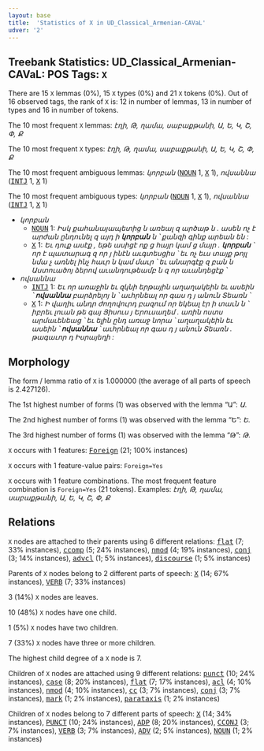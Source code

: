 ```yaml
---
layout: base
title:  'Statistics of X in UD_Classical_Armenian-CAVaL'
udver: '2'
---
```


## Treebank Statistics: UD_Classical_Armenian-CAVaL: POS Tags: `X`

There are 15 `X` lemmas (0%), 15 `X` types (0%) and 21 `X` tokens (0%).
Out of 16 observed tags, the rank of `X` is: 12 in number of lemmas, 13 in number of types and 16 in number of tokens.

The 10 most frequent `X` lemmas: <em>էղի, Թ, ղամա, սաբաքթանի, Ա, Ե, Կ, Շ, Փ, Ք</em>

The 10 most frequent `X` types:  <em>էղի, Թ, ղամա, սաբաքթանի, Ա, Ե, Կ, Շ, Փ, Ք</em>

The 10 most frequent ambiguous lemmas: <em>կորբան</em> (<tt><a href="xcl_caval-pos-NOUN.html">NOUN</a></tt> 1, <tt><a href="xcl_caval-pos-X.html">X</a></tt> 1), <em>ովսաննա</em> (<tt><a href="xcl_caval-pos-INTJ.html">INTJ</a></tt> 1, <tt><a href="xcl_caval-pos-X.html">X</a></tt> 1)

The 10 most frequent ambiguous types:  <em>կորբան</em> (<tt><a href="xcl_caval-pos-NOUN.html">NOUN</a></tt> 1, <tt><a href="xcl_caval-pos-X.html">X</a></tt> 1), <em>ովսաննա</em> (<tt><a href="xcl_caval-pos-INTJ.html">INTJ</a></tt> 1, <tt><a href="xcl_caval-pos-X.html">X</a></tt> 1)


* <em>կորբան</em>
  * <tt><a href="xcl_caval-pos-NOUN.html">NOUN</a></tt> 1: <em>Իսկ քահանայապետից ն առեալ զ արծաթ ն . ասեն ոչ է արժան ընդունել զ այդ ի <b>կորբան</b> ն ՝ քանզի գինք արեան են :</em>
  * <tt><a href="xcl_caval-pos-X.html">X</a></tt> 1: <em>Եւ դուք ասէք , եթե ասիցէ ոք ց հայր կամ ց մայր . <b>կորբան</b> ՝ որ է պատարագ զ որ յ ինէն աւգտեսցիս ՝ եւ ոչ եւս տայք թոյլ նմա չ առնել ինչ հաւր ն կամ մաւր ՝ եւ անարգէք զ բան ն Աստուածոյ ձերով աւանդութեամբ ն զ որ աւանդեցէք ՝</em>
* <em>ովսաննա</em>
  * <tt><a href="xcl_caval-pos-INTJ.html">INTJ</a></tt> 1: <em>Եւ որ առաջին եւ զկնի երթային աղաղակեին եւ ասեին ՝ <b>ովսաննա</b> բարձրելոյ ն ՝ աւհրնեալ որ գաս դ յ անուն Տեառն ՝</em>
  * <tt><a href="xcl_caval-pos-X.html">X</a></tt> 1: <em>Ի վաղիւ անդր ժողովուրդ բազում որ եկեալ էր ի տաւն ն ՝ իբրեւ լուան թե գայ Յիսուս յ Երուսաղեմ . առին ոստս արմաւենեաց ՝ եւ ելին ընդ առաջ նորա ՝ աղաղակեին եւ ասեին ՝ <b>ովսաննա</b> ՝ աւհրնեալ որ գաս դ յ անուն Տեառն . թագաւոր դ Իսրայեղի :</em>

## Morphology

The form / lemma ratio of `X` is 1.000000 (the average of all parts of speech is 2.427126).

The 1st highest number of forms (1) was observed with the lemma “Ա”: <em>Ա</em>.

The 2nd highest number of forms (1) was observed with the lemma “Ե”: <em>Ե</em>.

The 3rd highest number of forms (1) was observed with the lemma “Թ”: <em>Թ</em>.

`X` occurs with 1 features: <tt><a href="xcl_caval-feat-Foreign.html">Foreign</a></tt> (21; 100% instances)

`X` occurs with 1 feature-value pairs: `Foreign=Yes`

`X` occurs with 1 feature combinations.
The most frequent feature combination is `Foreign=Yes` (21 tokens).
Examples: <em>էղի, Թ, ղամա, սաբաքթանի, Ա, Ե, Կ, Շ, Փ, Ք</em>


## Relations

`X` nodes are attached to their parents using 6 different relations: <tt><a href="xcl_caval-dep-flat.html">flat</a></tt> (7; 33% instances), <tt><a href="xcl_caval-dep-ccomp.html">ccomp</a></tt> (5; 24% instances), <tt><a href="xcl_caval-dep-nmod.html">nmod</a></tt> (4; 19% instances), <tt><a href="xcl_caval-dep-conj.html">conj</a></tt> (3; 14% instances), <tt><a href="xcl_caval-dep-advcl.html">advcl</a></tt> (1; 5% instances), <tt><a href="xcl_caval-dep-discourse.html">discourse</a></tt> (1; 5% instances)

Parents of `X` nodes belong to 2 different parts of speech: <tt><a href="xcl_caval-pos-X.html">X</a></tt> (14; 67% instances), <tt><a href="xcl_caval-pos-VERB.html">VERB</a></tt> (7; 33% instances)

3 (14%) `X` nodes are leaves.

10 (48%) `X` nodes have one child.

1 (5%) `X` nodes have two children.

7 (33%) `X` nodes have three or more children.

The highest child degree of a `X` node is 7.

Children of `X` nodes are attached using 9 different relations: <tt><a href="xcl_caval-dep-punct.html">punct</a></tt> (10; 24% instances), <tt><a href="xcl_caval-dep-case.html">case</a></tt> (8; 20% instances), <tt><a href="xcl_caval-dep-flat.html">flat</a></tt> (7; 17% instances), <tt><a href="xcl_caval-dep-acl.html">acl</a></tt> (4; 10% instances), <tt><a href="xcl_caval-dep-nmod.html">nmod</a></tt> (4; 10% instances), <tt><a href="xcl_caval-dep-cc.html">cc</a></tt> (3; 7% instances), <tt><a href="xcl_caval-dep-conj.html">conj</a></tt> (3; 7% instances), <tt><a href="xcl_caval-dep-mark.html">mark</a></tt> (1; 2% instances), <tt><a href="xcl_caval-dep-parataxis.html">parataxis</a></tt> (1; 2% instances)

Children of `X` nodes belong to 7 different parts of speech: <tt><a href="xcl_caval-pos-X.html">X</a></tt> (14; 34% instances), <tt><a href="xcl_caval-pos-PUNCT.html">PUNCT</a></tt> (10; 24% instances), <tt><a href="xcl_caval-pos-ADP.html">ADP</a></tt> (8; 20% instances), <tt><a href="xcl_caval-pos-CCONJ.html">CCONJ</a></tt> (3; 7% instances), <tt><a href="xcl_caval-pos-VERB.html">VERB</a></tt> (3; 7% instances), <tt><a href="xcl_caval-pos-ADV.html">ADV</a></tt> (2; 5% instances), <tt><a href="xcl_caval-pos-NOUN.html">NOUN</a></tt> (1; 2% instances)

